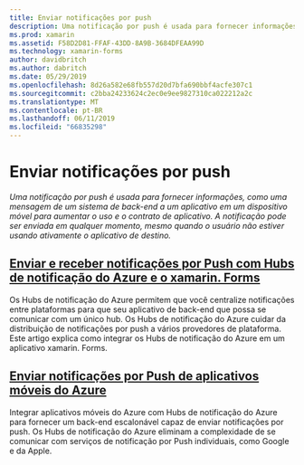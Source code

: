 ```yaml
---
title: Enviar notificações por push
description: Uma notificação por push é usada para fornecer informações, como uma mensagem de um sistema de back-end a um aplicativo em um dispositivo móvel para aumentar o uso e o contrato de aplicativo. A notificação pode ser enviada em qualquer momento, mesmo quando o usuário não estiver usando ativamente o aplicativo de destino.
ms.prod: xamarin
ms.assetid: F58D2D81-FFAF-43DD-8A9B-3684DFEAA99D
ms.technology: xamarin-forms
author: davidbritch
ms.author: dabritch
ms.date: 05/29/2019
ms.openlocfilehash: 8d26a582e68fb557d20d7bfa690bbf4acfe307c1
ms.sourcegitcommit: c2bba24233624c2ec0e9ee9827310ca022212a2c
ms.translationtype: MT
ms.contentlocale: pt-BR
ms.lasthandoff: 06/11/2019
ms.locfileid: "66835298"
---
```

# <a name="sending-push-notifications"></a>Enviar notificações por push

_Uma notificação por push é usada para fornecer informações, como uma mensagem de um sistema de back-end a um aplicativo em um dispositivo móvel para aumentar o uso e o contrato de aplicativo. A notificação pode ser enviada em qualquer momento, mesmo quando o usuário não estiver usando ativamente o aplicativo de destino._

## <a name="send-and-receive-push-notifications-with-azure-notification-hubs-and-xamarinformsazure-notification-hubmd"></a>[Enviar e receber notificações por Push com Hubs de notificação do Azure e o xamarin. Forms](azure-notification-hub.md)

Os Hubs de notificação do Azure permitem que você centralize notificações entre plataformas para que seu aplicativo de back-end que possa se comunicar com um único hub. Os Hubs de notificação do Azure cuidar da distribuição de notificações por push a vários provedores de plataforma. Este artigo explica como integrar os Hubs de notificação do Azure em um aplicativo xamarin. Forms.

## <a name="send-push-notifications-from-azure-mobile-appsazuremd"></a>[Enviar notificações por Push de aplicativos móveis do Azure](azure.md)

Integrar aplicativos móveis do Azure com Hubs de notificação do Azure para fornecer um back-end escalonável capaz de enviar notificações por push. Os Hubs de notificação do Azure eliminam a complexidade de se comunicar com serviços de notificação por Push individuais, como Google e da Apple.